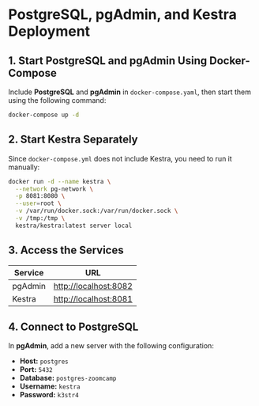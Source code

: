 # **PostgreSQL, pgAdmin, and Kestra Deployment**

## **1. Start PostgreSQL and pgAdmin Using Docker-Compose**  
Include **PostgreSQL** and **pgAdmin** in `docker-compose.yaml`, then start them using the following command:  
```sh
docker-compose up -d
```

## **2. Start Kestra Separately**  
Since `docker-compose.yml` does not include Kestra, you need to run it manually:  
```sh
docker run -d --name kestra \
  --network pg-network \
  -p 8081:8080 \
  --user=root \
  -v /var/run/docker.sock:/var/run/docker.sock \
  -v /tmp:/tmp \
  kestra/kestra:latest server local
```

## **3. Access the Services**  
| Service  | URL                          |
|----------|------------------------------|
| pgAdmin  | [http://localhost:8082](http://localhost:8082) |
| Kestra   | [http://localhost:8081](http://localhost:8081) |

## **4. Connect to PostgreSQL**  
In **pgAdmin**, add a new server with the following configuration:  
- **Host:** `postgres`  
- **Port:** `5432`  
- **Database:** `postgres-zoomcamp`  
- **Username:** `kestra`  
- **Password:** `k3str4`  
